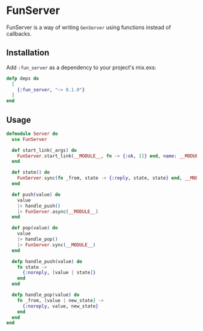 # FunServer

FunServer is a way of writing `GenServer` using functions instead of callbacks.

## Installation
Add `:fun_server` as a dependency to your project's mix.exs:

```elixir
defp deps do
  [
    {:fun_server, "~> 0.1.0"}
  ]
end
```

## Usage

```elixir
defmodule Server do
  use FunServer

  def start_link(_args) do
    FunServer.start_link(__MODULE__, fn -> {:ok, []} end, name: __MODULE__)
  end

  def state() do 
    FunServer.sync(fn _from, state -> {:reply, state, state} end, __MODULE__)
  end

  def push(value) do
    value
    |> handle_push()
    |> FunServer.async(__MODULE__)
  end

  def pop(value) do
    value
    |> handle_pop()
    |> FunServer.sync(__MODULE__)
  end

  defp handle_push(value) do
    fn state ->
      {:noreply, [value | state]}
    end
  end

  defp handle_pop(value) do
    fn _from, [value | new_state] ->
      {:noreply, value, new_state}
    end
  end
end
```
